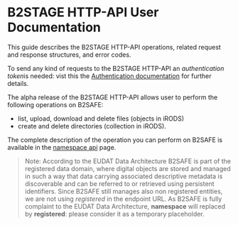 
# B2STAGE HTTP-API User Documentation

This guide describes the B2STAGE HTTP-API operations, related request and response structures, and error codes.

To send any kind of requests to the B2STAGE HTTP-API an *authentication token*is needed: vist this the [Authentication documentation](authentication.md) for further details.

The alpha release of the B2STAGE HTTP-API allows user to perform the following operations on B2SAFE:
- list, upload, download and delete files (objects in iRODS) 
- create and delete directories (collection in iRODS).

The complete description of the operation you can perform on B2SAFE is available in the [namespace api](registered.md) page.

>Note: According to the EUDAT Data Architecture B2SAFE is part of the registered data domain, where digital objects are stored and managed in such a way that data carrying associated descriptive metadata is discoverable and can be referred to or retrieved using persistent identifiers.
Since B2SAFE still manages also non registered entities, we are not using *registered* in the endpoint URL. As B2SAFE is fully complaint to the EUDAT Data Architecture, **namespace** will replaced by **registered**: please consider it as a temporary placeholder.


